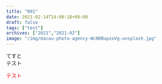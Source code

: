```yaml
---
title: "001"
date: 2021-02-14T14:08:18+09:00
draft: false
tags: ["test"]
archives: ["2021","2021-02"]
image: "/img/macau-photo-agency-WcN0BupzoVg-unsplash.jpg"
---
```


てすと<br>テスト

<p style="color:red">テスト</p>

